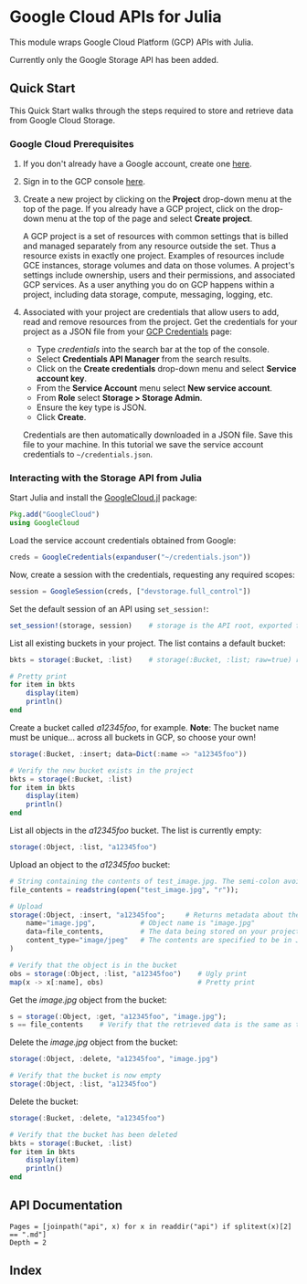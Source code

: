# Google Cloud APIs for Julia

This module wraps Google Cloud Platform (GCP) APIs with Julia.

Currently only the Google Storage API has been added.

## Quick Start

This Quick Start walks through the steps required to store and retrieve data from Google Cloud Storage.

### Google Cloud Prerequisites

1. If you don't already have a Google account, create one [here](https://accounts.google.com/SignUp?hl=en).

2. Sign in to the GCP console [here](https://console.cloud.google.com/).

3. Create a new project by clicking on the **Project** drop-down menu at the
   top of the page. If you already have a GCP project, click on the drop-down
   menu at the top of the page and select **Create project**.

    A GCP project is a set of resources with common settings that is billed and
    managed separately from any resource outside the set. Thus a resource
    exists in exactly one project. Examples of resources include GCE instances,
    storage volumes and data on those volumes. A project's settings include
    ownership, users and their permissions, and associated GCP services. As a
    user anything you do on GCP happens within a project, including data
    storage, compute, messaging, logging, etc.


4. Associated with your project are credentials that allow users to add, read
   and remove resources from the project. Get the credentials for your project
   as a JSON file from your [GCP Credentials](https://console.cloud.google.com/apis/credentials)
   page:

    - Type _credentials_ into the search bar at the top of the console.
    - Select **Credentials API Manager** from the search results.
    - Click on the **Create credentials** drop-down menu and select **Service account key**.
    - From the **Service Account** menu select **New service account**.
    - From **Role** select **Storage > Storage Admin**.
    - Ensure the key type is JSON.
    - Click **Create**.

    Credentials are then automatically downloaded in a JSON file. Save this file to your machine. In this tutorial we save the service account credentials to `~/credentials.json`.

### Interacting with the Storage API from Julia

Start Julia and install the [GoogleCloud.jl](https://github.com/joshbode/GoogleCloud.jl) package:

```julia
Pkg.add("GoogleCloud")
using GoogleCloud
```

Load the service account credentials obtained from Google:

```julia
creds = GoogleCredentials(expanduser("~/credentials.json"))
```

Now, create a session with the credentials, requesting any required scopes:

```julia
session = GoogleSession(creds, ["devstorage.full_control"])
```

Set the default session of an API using `set_session!`:

```julia
set_session!(storage, session)    # storage is the API root, exported from GoogleCloud.jl
```

List all existing buckets in your project. The list contains a default bucket:

```julia
bkts = storage(:Bucket, :list)    # storage(:Bucket, :list; raw=true) returns addition information

# Pretty print
for item in bkts
    display(item)
    println()
end
```

Create a bucket called _a12345foo_, for example. **Note**: The bucket name must
be unique... across all buckets in GCP, so choose your own!

```julia
storage(:Bucket, :insert; data=Dict(:name => "a12345foo"))

# Verify the new bucket exists in the project
bkts = storage(:Bucket, :list)
for item in bkts
    display(item)
    println()
end
```

List all objects in the _a12345foo_ bucket. The list is currently empty:

```julia
storage(:Object, :list, "a12345foo")
```

Upload an object to the _a12345foo_ bucket:

```julia
# String containing the contents of test_image.jpg. The semi-colon avoids an error caused by printing the returned value.
file_contents = readstring(open("test_image.jpg", "r"));

# Upload
storage(:Object, :insert, "a12345foo";     # Returns metadata about the object
    name="image.jpg",           # Object name is "image.jpg"
    data=file_contents,         # The data being stored on your project
    content_type="image/jpeg"   # The contents are specified to be in JPEG format
)

# Verify that the object is in the bucket
obs = storage(:Object, :list, "a12345foo")    # Ugly print
map(x -> x[:name], obs)                       # Pretty print
```

Get the _image.jpg_ object from the bucket:

```julia
s = storage(:Object, :get, "a12345foo", "image.jpg");
s == file_contents    # Verify that the retrieved data is the same as that originally posted
```

Delete the _image.jpg_ object from the bucket:

```julia
storage(:Object, :delete, "a12345foo", "image.jpg")

# Verify that the bucket is now empty
storage(:Object, :list, "a12345foo")
```

Delete the bucket:

```julia
storage(:Bucket, :delete, "a12345foo")

# Verify that the bucket has been deleted
bkts = storage(:Bucket, :list)
for item in bkts
    display(item)
    println()
end
```

## API Documentation
```@contents
Pages = [joinpath("api", x) for x in readdir("api") if splitext(x)[2] == ".md"]
Depth = 2
```

## Index
```@index
```
